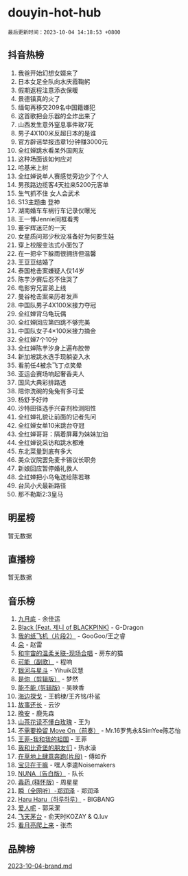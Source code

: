 # douyin-hot-hub

`最后更新时间：2023-10-04 14:18:53 +0800`

## 抖音热榜

1. 我爸开始幻想女婿来了
1. 日本女足全队向水庆霞鞠躬
1. 假期返程注意添衣保暖
1. 景德镇真的火了
1. 缅甸再移交209名中国籍嫌犯
1. 这首歌把会乐器的全炸出来了
1. 山西发生意外窒息事件致7死
1. 男子4X100米反超日本的是谁
1. 官方辟谣举报违章1分钟赚3000元
1. 全红婵跳水看呆外国网友
1. 这种场面该如何应对
1. 哈基米上树
1. 全红婵说单人赛感觉旁边少了个人
1. 男孩路边揽客4天拉来5200元客单
1. 生气抓不住 女人会武术
1. S13主题曲 登神
1. 湖南婚车车祸行车记录仪曝光
1. 王一博Jennie同框看秀
1. 董宇辉迷茫的一天
1. 女星质问郑少秋没准备好为何要生娃
1. 穿上校服变法式小面包了
1. 在一把伞下躲雨很拥挤但温馨
1. 王豆豆结婚了
1. 泰国枪击案嫌疑人仅14岁
1. 陈芋汐赛后忍不住哭了
1. 电影穷兄富弟上线
1. 曼谷枪击案亲历者发声
1. 中国队男子4X100米接力夺冠
1. 全红婵背乌龟玩偶
1. 全红婵回应第四跳不够完美
1. 中国队女子4×100米接力摘金
1. 全红婵7个10分
1. 全红婵陈芋汐身上遍布胶带
1. 新加坡跳水选手现躺姿入水
1. 看前任4被余飞丁点笑晕
1. 亚运会赛场响起奢香夫人
1. 国风大典彩排路透
1. 陪你洗碗的兔兔有多可爱
1. 杨舒予好帅
1. 沙特田径选手兴奋剂检测阳性
1. 全红婵礼貌让前面的记者先问
1. 全红婵女单10米跳台夺冠
1. 全红婵哥哥：隔着屏幕为妹妹加油
1. 全红婵说采访和跳水都难
1. 东北菜量到底有多大
1. 美众议院罢免麦卡锡议长职务
1. 新娘回应暂停婚礼救人
1. 全红婵把小乌龟送给陈若琳
1. 台风小犬最新路径
1. 那不勒斯2:3皇马

## 明星榜

暂无数据

## 直播榜

暂无数据

## 音乐榜

1. [九月底](https://sf3-cdn-tos.douyinstatic.com/obj/tos-cn-ve-2774/oMfewG4PDTFhF8iz3OGQ7ABH5i6fCgnMaoCbzZ) - 余佳运
1. [Black (Feat. 제니 of BLACKPINK)](https://sf6-cdn-tos.douyinstatic.com/obj/tos-cn-ve-2774/2eb92e2debbe4fe0a552bc099aef7f28) - G-Dragon
1. [我的纸飞机（片段2）](https://sf6-cdn-tos.douyinstatic.com/obj/tos-cn-ve-2774/oM2ZrKcg2CD5AeRB2gkeXOFB1IxAGJdZPazYHf) - GooGoo/王之睿
1. [朵](https://sf6-cdn-tos.douyinstatic.com/obj/tos-cn-ve-2774/932f5bdfcd7c47b880525e92ab8a4999) - 赵雷
1. [和宇宙的温柔关联-现场合唱](https://sf3-cdn-tos.douyinstatic.com/obj/tos-cn-ve-2774/o0hONGDYQBgk0e5bqDeQOonVmncA6tC2nBwZLT) - 房东的猫
1. [可能（副歌）](https://sf6-cdn-tos.douyinstatic.com/obj/tos-cn-ve-2774/cde1731888894259b333569393c2fb51) - 程响
1. [银河与星斗](https://sf6-cdn-tos.douyinstatic.com/obj/tos-cn-ve-2774/3cc0bf5f0ef140f7b6743a631bcf3c58) - Yihuik苡慧
1. [是你（剪辑版）](https://sf6-cdn-tos.douyinstatic.com/obj/tos-cn-ve-2774/46019dae783c4c969944217fe1cfafc4) - 梦然
1. [能不能 (剪辑版)](https://sf3-cdn-tos.douyinstatic.com/obj/tos-cn-ve-2774/fc4a6c45b4a34277ba4088e1d7fdff98) - 吴映香
1. [海边探戈](https://sf3-cdn-tos.douyinstatic.com/obj/tos-cn-ve-2774/os9gE0VQCGqt6VQkZDyBBYvfSDY0QFe3vVmubn) - 王鹤棣/王齐铭/朴鲨
1. [故事还长](https://sf3-cdn-tos.douyinstatic.com/obj/tos-cn-ve-2774/30a26758c8594f0ab81ac675c33ee2c5) - 云汐
1. [晚安](https://sf6-cdn-tos.douyinstatic.com/obj/tos-cn-ve-2774/a724c5e224464218839820f4e4fd632f) - 鹿先森
1. [山茶花读不懂白玫瑰](https://sf6-cdn-tos.douyinstatic.com/obj/tos-cn-ve-2774/osfn8B7DktrRHEPJgPCfDbw7QDQEkwC16BxZg9) - 王为
1. [不需要挽留 Move On（前奏）](https://sf6-cdn-tos.douyinstatic.com/obj/tos-cn-ve-2774/ooCBhgCCkF4nExzQL9WZSUbitfA8IsDkgQIYhe) - Mr.16罗隽永&SimYee陈芯怡
1. [王菲-我和我的祖国](https://sf6-cdn-tos.douyinstatic.com/obj/tos-cn-ve-2774/3ef0f373017541e18566595c96123cab) - 王菲
1. [我和比奇堡的朋友们](https://sf6-cdn-tos.douyinstatic.com/obj/tos-cn-ve-2774/f0505db981ea4a6d91453a15924a82aa) - 热水澡
1. [在草地上肆意奔跑(片段)](https://sf3-cdn-tos.douyinstatic.com/obj/tos-cn-ve-2774/8831d494742f45dabdfa8adb8b817259) - 傅如乔
1. [宝贝在干嘛](https://sf3-cdn-tos.douyinstatic.com/obj/tos-cn-ve-2774/okW4hBCfJI5B2ZEgTCtikhMW7IafzNrBQIYkpJ) - 嘿人李逵Noisemakers
1. [NUNA（告白版）](https://sf6-cdn-tos.douyinstatic.com/obj/tos-cn-ve-2774/a65828cbd8ce41a78a430a58b49f4feb) - 队长
1. [毒药 (释怀版)](https://sf3-cdn-tos.douyinstatic.com/obj/tos-cn-ve-2774/oYILMEAzspdZBIzy4frJNB8ZHPHWAhiwowd4Ad) - 周星星
1. [瞬（全网听）-郑润泽](https://sf6-cdn-tos.douyinstatic.com/obj/tos-cn-ve-2774/o4Vb9eJZClCZTnRQYy0BRSeHGrDtrkrQgIBvQt) - 郑润泽
1. [Haru Haru（하루하루）](https://sf6-cdn-tos.douyinstatic.com/obj/tos-cn-ve-2774/940c04aa98154ee7bdbaaa2ad9f28aec) - BIGBANG
1. [爱人呢](https://sf3-cdn-tos.douyinstatic.com/obj/tos-cn-ve-2774/2041dc10f3c442f1992b439a00eaf2ba) - 郭采潔
1. [飞天茅台](https://sf6-cdn-tos.douyinstatic.com/obj/tos-cn-ve-2774/o4GhTV5kIuMWmC2Ai1WzNglssgBfQaqQCSLxUU) - 俞天时KOZAY & Q.luv
1. [看月亮爬上来](https://sf3-cdn-tos.douyinstatic.com/obj/tos-cn-ve-2774/356c324112764016b25295e535f2daf0) - 张杰

## 品牌榜

[2023-10-04-brand.md](2023-10-04-brand.md)
